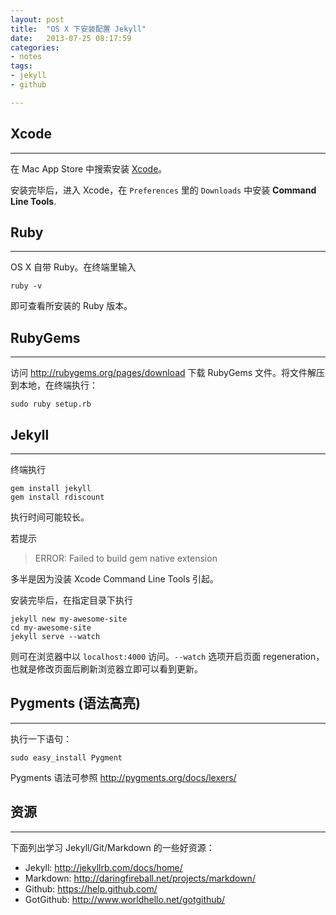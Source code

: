 ```yaml
---
layout: post
title:  "OS X 下安装配置 Jekyll"
date:   2013-07-25 08:17:59
categories: 
- notes 
tags:
- jekyll
- github

---
```


## Xcode
---

在 Mac App Store 中搜索安装 [Xcode](https://developer.apple.com/xcode/‎)。

安装完毕后，进入 Xcode，在 `Preferences` 里的 `Downloads` 中安装 **Command Line Tools**.


## Ruby
---

OS X 自带 Ruby。在终端里输入

	ruby -v
	
即可查看所安装的 Ruby 版本。


## RubyGems
---

访问 <http://rubygems.org/pages/download> 下载 RubyGems 文件。将文件解压到本地，在终端执行：

	sudo ruby setup.rb


## Jekyll
---

终端执行

	gem install jekyll
	gem install rdiscount

执行时间可能较长。

若提示
>ERROR: Failed to build gem native extension

多半是因为没装 Xcode Command Line Tools 引起。

安装完毕后，在指定目录下执行

	jekyll new my-awesome-site
	cd my-awesome-site
	jekyll serve --watch
	
则可在浏览器中以 `localhost:4000` 访问。`--watch` 选项开启页面 regeneration，也就是修改页面后刷新浏览器立即可以看到更新。


## Pygments (语法高亮)
---

执行一下语句：

	sudo easy_install Pygment
	
Pygments 语法可参照 <http://pygments.org/docs/lexers/>


## 资源
---

下面列出学习 Jekyll/Git/Markdown 的一些好资源：

* Jekyll: <http://jekyllrb.com/docs/home/>
* Markdown: <http://daringfireball.net/projects/markdown/>
* Github: <https://help.github.com/>
* GotGithub: <http://www.worldhello.net/gotgithub/>
